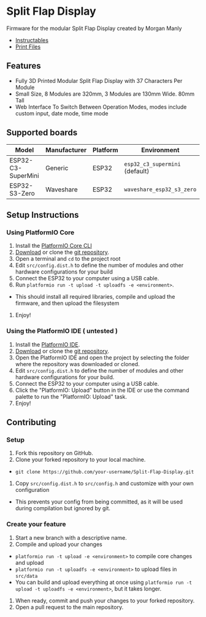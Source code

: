 # Split Flap Display
Firmware for the modular Split Flap Display created by Morgan Manly

- [Instructables](https://www.instructables.com/Split-Flap-Display-3D-Printed-Modular-Compact-Encl/)
- [Print Files](https://makerworld.com/en/models/1116618#profileId-1114192)

## Features
- Fully 3D Printed Modular Split Flap Display with 37 Characters Per Module
- Small Size, 8 Modules are 320mm, 3 Modules are 130mm Wide. 80mm Tall
- Web Interface To Switch Between Operation Modes, modes include custom input, date mode, time mode

## Supported boards
| Model              | Manufacturer | Platform | Environment               |
| ------------------ | ------------ | -------- | ------------------------- |
| ESP32-C3-SuperMini | Generic      | ESP32    | `esp32_c3_supermini` (default) |
| ESP32-S3-Zero      | Waveshare    | ESP32    | `waveshare_esp32_s3_zero` |

## Setup Instructions

### Using PlatformIO Core
1. Install the [PlatformIO Core CLI](https://platformio.org/install/cli)
1. [Download](https://github.com/ManlyMorgan/Split-Flap-Display/archive/refs/heads/main.zip) or clone the [git repository](https://github.com/ManlyMorgan/Split-Flap-Display).
1. Open a terminal and `cd` to the project root
1. Edit `src/config.dist.h` to define the number of modules and other hardware configurations for your build
1. Connect the ESP32 to your computer using a USB cable.
1. Run `platformio run -t upload -t uploadfs -e <environment>`.
  * This should install all required libraries, compile and upload the firmware, and then upload the filesystem
1. Enjoy!

### Using the PlatformIO IDE ( untested )
1. Install the [PlatformIO IDE](https://platformio.org/install/ide).
1. [Download](https://github.com/ManlyMorgan/Split-Flap-Display/archive/refs/heads/main.zip) or clone the [git repository](https://github.com/ManlyMorgan/Split-Flap-Display).
1. Open the PlatformIO IDE and open the project by selecting the folder where the repository was downloaded or cloned.
1. Edit `src/config.dist.h` to define the number of modules and other hardware configurations for your build.
1. Connect the ESP32 to your computer using a USB cable.
1. Click the "PlatformIO: Upload" button in the IDE or use the command palette to run the "PlatformIO: Upload" task.
1. Enjoy!

## Contributing

### Setup
1. Fork this repository on GitHub.
1. Clone your forked repository to your local machine.
  * `git clone https://github.com/your-username/Split-Flap-Display.git`
1. Copy `src/config.dist.h` to `src/config.h` and customize with your own configuration
  * This prevents your config from being committed, as it will be used during compilation but ignored by git.

### Create your feature
1. Start a new branch with a descriptive name.
1. Compile and upload your changes
  * `platformio run -t upload -e <environment>` to compile core changes and upload
  * `platformio run -t uploadfs -e <environment>` to upload files in `src/data`
  * You can build and upload everything at once using `platformio run -t upload -t uploadfs -e <environment>`, but it takes longer.
1. When ready, commit and push your changes to your forked repository.
1. Open a pull request to the main repository.
